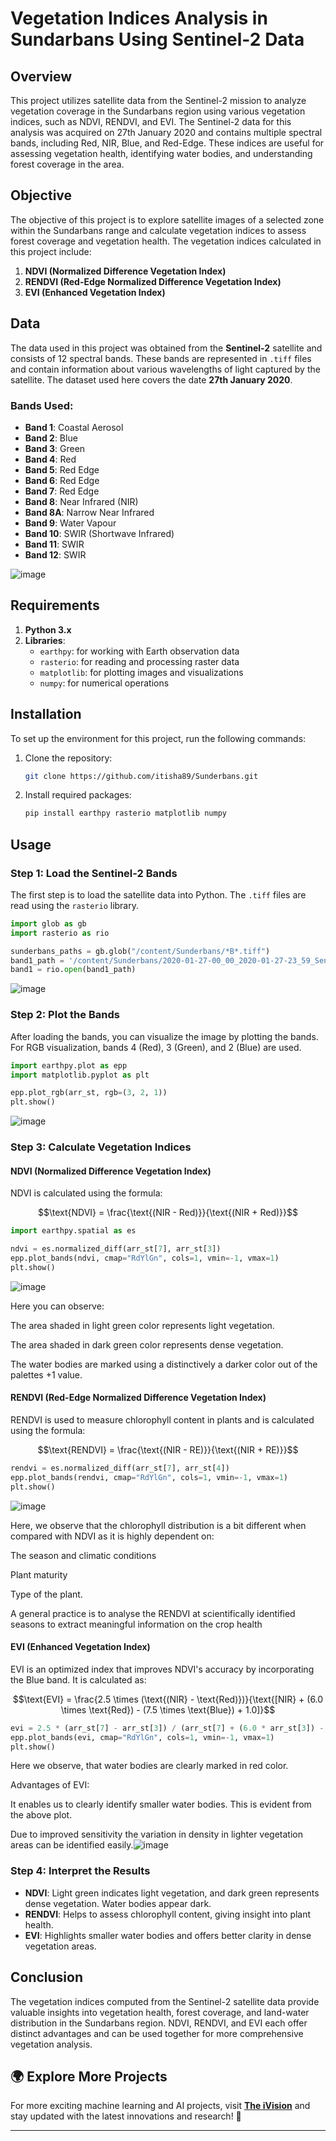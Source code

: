 # Vegetation Indices Analysis in Sundarbans Using Sentinel-2 Data

## Overview

This project utilizes satellite data from the Sentinel-2 mission to analyze vegetation coverage in the Sundarbans region using various vegetation indices, such as NDVI, RENDVI, and EVI. The Sentinel-2 data for this analysis was acquired on 27th January 2020 and contains multiple spectral bands, including Red, NIR, Blue, and Red-Edge. These indices are useful for assessing vegetation health, identifying water bodies, and understanding forest coverage in the area.

## Objective

The objective of this project is to explore satellite images of a selected zone within the Sundarbans range and calculate vegetation indices to assess forest coverage and vegetation health. The vegetation indices calculated in this project include:
1. **NDVI (Normalized Difference Vegetation Index)**
2. **RENDVI (Red-Edge Normalized Difference Vegetation Index)**
3. **EVI (Enhanced Vegetation Index)**

## Data

The data used in this project was obtained from the **Sentinel-2** satellite and consists of 12 spectral bands. These bands are represented in `.tiff` files and contain information about various wavelengths of light captured by the satellite. The dataset used here covers the date **27th January 2020**.

### Bands Used:
- **Band 1**: Coastal Aerosol
- **Band 2**: Blue
- **Band 3**: Green
- **Band 4**: Red
- **Band 5**: Red Edge
- **Band 6**: Red Edge
- **Band 7**: Red Edge
- **Band 8**: Near Infrared (NIR)
- **Band 8A**: Narrow Near Infrared
- **Band 9**: Water Vapour
- **Band 10**: SWIR (Shortwave Infrared)
- **Band 11**: SWIR
- **Band 12**: SWIR

![image](https://github.com/user-attachments/assets/1359459b-1d5f-4795-8ef9-ea188433f1cc)

## Requirements

1. **Python 3.x**
2. **Libraries**:
   - `earthpy`: for working with Earth observation data
   - `rasterio`: for reading and processing raster data
   - `matplotlib`: for plotting images and visualizations
   - `numpy`: for numerical operations

## Installation

To set up the environment for this project, run the following commands:

1. Clone the repository:
    ```bash
    git clone https://github.com/itisha89/Sunderbans.git
    ```

2. Install required packages:
    ```bash
    pip install earthpy rasterio matplotlib numpy
    ```

## Usage

### Step 1: Load the Sentinel-2 Bands

The first step is to load the satellite data into Python. The `.tiff` files are read using the `rasterio` library.

```python
import glob as gb
import rasterio as rio

sunderbans_paths = gb.glob("/content/Sunderbans/*B*.tiff")
band1_path = '/content/Sunderbans/2020-01-27-00_00_2020-01-27-23_59_Sentinel-2_L2A_B01_(Raw).tiff'
band1 = rio.open(band1_path)
```

![image](https://github.com/user-attachments/assets/f4fa7dd0-8d08-4a0d-98a5-009a5d44c820)


### Step 2: Plot the Bands

After loading the bands, you can visualize the image by plotting the bands. For RGB visualization, bands 4 (Red), 3 (Green), and 2 (Blue) are used.

```python
import earthpy.plot as epp
import matplotlib.pyplot as plt

epp.plot_rgb(arr_st, rgb=(3, 2, 1))
plt.show()
```

![image](https://github.com/user-attachments/assets/3ad14c67-c974-49a3-abc2-e754646a0222)


### Step 3: Calculate Vegetation Indices

#### NDVI (Normalized Difference Vegetation Index)

NDVI is calculated using the formula:

$$\text{NDVI} = \frac{\text{(NIR - Red)}}{\text{(NIR + Red)}}$$

```python
import earthpy.spatial as es

ndvi = es.normalized_diff(arr_st[7], arr_st[3])
epp.plot_bands(ndvi, cmap="RdYlGn", cols=1, vmin=-1, vmax=1)
plt.show()
```

![image](https://github.com/user-attachments/assets/8e6f3d06-0748-48e0-918e-546fe2fec5a9)

Here you can observe:

The area shaded in light green color represents light vegetation.

The area shaded in dark green color represents dense vegetation.

The water bodies are marked using a distinctively a darker color out of the palettes  +1  value.

#### RENDVI (Red-Edge Normalized Difference Vegetation Index)

RENDVI is used to measure chlorophyll content in plants and is calculated using the formula:

$$\text{RENDVI} = \frac{\text{(NIR - RE)}}{\text{(NIR + RE)}}$$

```python
rendvi = es.normalized_diff(arr_st[7], arr_st[4])
epp.plot_bands(rendvi, cmap="RdYlGn", cols=1, vmin=-1, vmax=1)
plt.show()
```
![image](https://github.com/user-attachments/assets/24c858d7-2ecb-4938-8e4b-b008d2f1c910)

Here, we observe that the chlorophyll distribution is a bit different when compared with NDVI as it is highly dependent on:

The season and climatic conditions

Plant maturity

Type of the plant.

A general practice is to analyse the RENDVI at scientifically identified seasons to extract meaningful information on the crop health


#### EVI (Enhanced Vegetation Index)

EVI is an optimized index that improves NDVI's accuracy by incorporating the Blue band. It is calculated as:

$$\text{EVI} = \frac{2.5 \times (\text{(NIR} - \text{Red)})}{\text{[NIR} + (6.0 \times \text{Red}) - (7.5 \times \text{Blue}) + 1.0]}$$

```python
evi = 2.5 * (arr_st[7] - arr_st[3]) / (arr_st[7] + (6.0 * arr_st[3]) - (7.5 * arr_st[1]) + 1.0)
epp.plot_bands(evi, cmap="RdYlGn", cols=1, vmin=-1, vmax=1)
plt.show()
```

Here we observe, that water bodies are clearly marked in red color.

Advantages of EVI:

It enables us to clearly identify smaller water bodies. This is evident from the above plot.

Due to improved sensitivity the variation in density in lighter vegetation areas can be identified easily.![image](https://github.com/user-attachments/assets/640232ec-324a-4882-a0c6-64402bde4c65)


### Step 4: Interpret the Results

- **NDVI**: Light green indicates light vegetation, and dark green represents dense vegetation. Water bodies appear dark.
- **RENDVI**: Helps to assess chlorophyll content, giving insight into plant health.
- **EVI**: Highlights smaller water bodies and offers better clarity in dense vegetation areas.

## Conclusion

The vegetation indices computed from the Sentinel-2 satellite data provide valuable insights into vegetation health, forest coverage, and land-water distribution in the Sundarbans region. NDVI, RENDVI, and EVI each offer distinct advantages and can be used together for more comprehensive vegetation analysis.

## 🌍 Explore More Projects  
For more exciting machine learning and AI projects, visit **[The iVision](https://theivision.wordpress.com/)** and stay updated with the latest innovations and research! 🚀  

---
